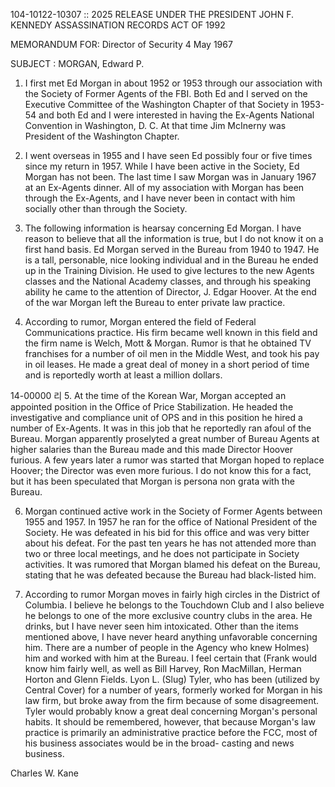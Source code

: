 104-10122-10307
::
2025 RELEASE UNDER THE PRESIDENT JOHN F. KENNEDY ASSASSINATION RECORDS ACT OF 1992

MEMORANDUM FOR: Director of Security 4 May 1967

SUBJECT : MORGAN, Edward P.

1. I first met Ed Morgan in about 1952 or 1953 through our
association with the Society of Former Agents of the FBI. Both Ed
and I served on the Executive Committee of the Washington Chapter
of that Society in 1953-54 and both Ed and I were interested in having
the Ex-Agents National Convention in Washington, D. C. At that time
Jim McInerny was President of the Washington Chapter.

2. I went overseas in 1955 and I have seen Ed possibly four or
five times since my return in 1957. While I have been active in the
Society, Ed Morgan has not been. The last time I saw Morgan was
in January 1967 at an Ex-Agents dinner. All of my association with
Morgan has been through the Ex-Agents, and I have never been in
contact with him socially other than through the Society.

3. The following information is hearsay concerning Ed Morgan.
I have reason to believe that all the information is true, but I do not
know it on a first hand basis. Ed Morgan served in the Bureau from
1940 to 1947. He is a tall, personable, nice looking individual and in
the Bureau he ended up in the Training Division. He used to give
lectures to the new Agents classes and the National Academy classes,
and through his speaking ability he came to the attention of Director,
J. Edgar Hoover. At the end of the war Morgan left the Bureau to
enter private law practice.

4. According to rumor, Morgan entered the field of Federal
Communications practice. His firm became well known in this field
and the firm name is Welch, Mott & Morgan. Rumor is that he obtained
TV franchises for a number of oil men in the Middle West, and took
his pay in oil leases. He made a great deal of money in a short period
of time and is reportedly worth at least a million dollars.

14-00000
리
5. At the time of the Korean War, Morgan accepted an
appointed position in the Office of Price Stabilization. He headed
the investigative and compliance unit of OPS and in this position he
hired a number of Ex-Agents. It was in this job that he reportedly
ran afoul of the Bureau. Morgan apparently proselyted a great number
of Bureau Agents at higher salaries than the Bureau made and this
made Director Hoover furious. A few years later a rumor was
started that Morgan hoped to replace Hoover; the Director was even
more furious. I do not know this for a fact, but it has been speculated
that Morgan is persona non grata with the Bureau.

6. Morgan continued active work in the Society of Former Agents
between 1955 and 1957. In 1957 he ran for the office of National
President of the Society. He was defeated in his bid for this office
and was very bitter about his defeat. For the past ten years he has
not attended more than two or three local meetings, and he does not
participate in Society activities. It was rumored that Morgan blamed
his defeat on the Bureau, stating that he was defeated because the
Bureau had black-listed him.

7. According to rumor Morgan moves in fairly high circles in
the District of Columbia. I believe he belongs to the Touchdown Club
and I also believe he belongs to one of the more exclusive country clubs
in the area. He drinks, but I have never seen him intoxicated. Other
than the items mentioned above, I have never heard anything unfavorable
concerning him. There are a number of people in the Agency who knew
Holmes)
him and worked with him at the Bureau. I feel certain that (Frank
would know him fairly well, as well as Bill Harvey, Ron MacMillan,
Herman Horton and Glenn Fields. Lyon L. (Slug) Tyler, who has been
(utilized by Central Cover) for a number of years, formerly worked for
Morgan in his law firm, but broke away from the firm because of some
disagreement. Tyler would probably know a great deal concerning
Morgan's personal habits. It should be remembered, however, that
because Morgan's law practice is primarily an administrative practice
before the FCC, most of his business associates would be in the broad-
casting and news business.

Charles W. Kane